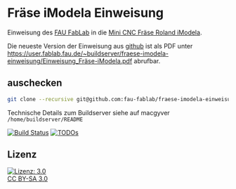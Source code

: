 Fräse iModela Einweisung
========================

Einweisung des [FAU FabLab](https://fablab.fau.de) in die [Mini CNC Fräse Roland iModela](https://fablab.fau.de/tool/cnc-fraese-roland).

Die neueste Version der Einweisung aus [github](https://github.com/fau-fablab/fraese-imodela-einweisung) ist als PDF unter https://user.fablab.fau.de/~buildserver/fraese-imodela-einweisung/Einweisung_Fräse-iModela.pdf abrufbar.

auschecken
----------

```bash
git clone --recursive git@github.com:fau-fablab/fraese-imodela-einweisung.git
```

Technische Details zum Buildserver siehe auf macgyver `/home/buildserver/README`

[![Build Status](https://user.fablab.fau.de/~buildserver/fraese-imodela-einweisung/status.svg)](https://user.fablab.fau.de/~buildserver/fraese-imodela-einweisung/)
[![TODOs](https://user.fablab.fau.de/~buildserver/fraese-imodela-einweisung/status-todos.svg)](https://user.fablab.fau.de/~buildserver/fraese-imodela-einweisung/)

Lizenz
------

[![Lizenz: 3.0](https://licensebuttons.net/l/by-sa/3.0/de/88x31.png)</br>CC BY-SA 3.0](https://creativecommons.org/licenses/by-sa/3.0/)
